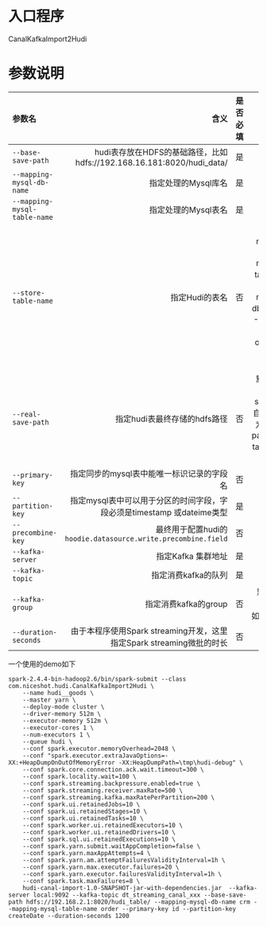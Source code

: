 # 入口程序
CanalKafkaImport2Hudi
# 参数说明


| 参数名|     含义|   是否必填|默认值|
| :-------- | --------:| :------: |:------: |
| `--base-save-path`|   hudi表存放在HDFS的基础路径，比如hdfs://192.168.16.181:8020/hudi_data/|  是|无|
| `--mapping-mysql-db-name`|   指定处理的Mysql库名|  是|无|
| `--mapping-mysql-table-name`|   指定处理的Mysql表名|  是|无|
| `--store-table-name`|   指定Hudi的表名|  否|默认会根据--mapping-mysql-db-name和--mapping-mysql-table-name自动生成。假设--mapping-mysql-db-name 为crm，--mapping-mysql-table-name为order。那么最终的hudi表名为crm__order|
| `--real-save-path`|  指定hudi表最终存储的hdfs路径|  否|默认根据--base-save-path和--store-table-name自动生成，生成格式为'--base-save-path'+'/'+'--store-table-name' ，推荐默认|
| `--primary-key`|  指定同步的mysql表中能唯一标识记录的字段名|  否|默认id|
| `--partition-key`|  指定mysql表中可以用于分区的时间字段，字段必须是timestamp 或dateime类型|  是|无|
| `--precombine-key`|  最终用于配置hudi的`hoodie.datasource.write.precombine.field`|  否|默认id|
| `--kafka-server`|  指定Kafka 集群地址|  是|无|
| `--kafka-topic`|  指定消费kafka的队列|  是|无|
| `--kafka-group`|  指定消费kafka的group|  否|默认在存储表名前加'hudi'前缀，比如'hudi_crm__order'|
| `--duration-seconds`|  由于本程序使用Spark streaming开发，这里指定Spark streaming微批的时长|  否|默认10秒|

一个使用的demo如下

```
spark-2.4.4-bin-hadoop2.6/bin/spark-submit --class com.niceshot.hudi.CanalKafkaImport2Hudi \
	--name hudi__goods \
    --master yarn \
    --deploy-mode cluster \
    --driver-memory 512m \
    --executor-memory 512m \
    --executor-cores 1 \
	--num-executors 1 \
    --queue hudi \
    --conf spark.executor.memoryOverhead=2048 \
    --conf "spark.executor.extraJavaOptions=-XX:+HeapDumpOnOutOfMemoryError -XX:HeapDumpPath=\tmp\hudi-debug" \
	--conf spark.core.connection.ack.wait.timeout=300 \
	--conf spark.locality.wait=100 \
	--conf spark.streaming.backpressure.enabled=true \
	--conf spark.streaming.receiver.maxRate=500 \
	--conf spark.streaming.kafka.maxRatePerPartition=200 \
	--conf spark.ui.retainedJobs=10 \
	--conf spark.ui.retainedStages=10 \
	--conf spark.ui.retainedTasks=10 \
	--conf spark.worker.ui.retainedExecutors=10 \
	--conf spark.worker.ui.retainedDrivers=10 \
	--conf spark.sql.ui.retainedExecutions=10 \
	--conf spark.yarn.submit.waitAppCompletion=false \
	--conf spark.yarn.maxAppAttempts=4 \
	--conf spark.yarn.am.attemptFailuresValidityInterval=1h \
	--conf spark.yarn.max.executor.failures=20 \
	--conf spark.yarn.executor.failuresValidityInterval=1h \
	--conf spark.task.maxFailures=8 \
    hudi-canal-import-1.0-SNAPSHOT-jar-with-dependencies.jar  --kafka-server local:9092 --kafka-topic dt_streaming_canal_xxx --base-save-path hdfs://192.168.2.1:8020/hudi_table/ --mapping-mysql-db-name crm --mapping-mysql-table-name order --primary-key id --partition-key createDate --duration-seconds 1200
```
